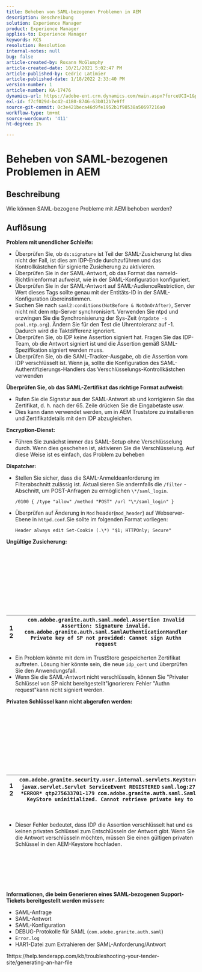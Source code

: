 ```yaml
---
title: Beheben von SAML-bezogenen Problemen in AEM
description: Beschreibung
solution: Experience Manager
product: Experience Manager
applies-to: Experience Manager
keywords: KCS
resolution: Resolution
internal-notes: null
bug: false
article-created-by: Roxann McGlumphy
article-created-date: 10/21/2021 5:02:47 PM
article-published-by: Cedric Latimier
article-published-date: 1/18/2022 2:33:40 PM
version-number: 1
article-number: KA-17476
dynamics-url: https://adobe-ent.crm.dynamics.com/main.aspx?forceUCI=1&pagetype=entityrecord&etn=knowledgearticle&id=55a54eb6-9032-ec11-b6e5-000d3a5ba97a
exl-id: f7cf029d-bc42-4180-8746-63b012b7e9ff
source-git-commit: 0c3e421beca46d9fe1952b1f98538a50697216a0
workflow-type: tm+mt
source-wordcount: '411'
ht-degree: 1%

---
```


# Beheben von SAML-bezogenen Problemen in AEM

## Beschreibung

Wie können SAML-bezogene Probleme mit AEM behoben werden?

## Auflösung


<b>Problem mit unendlicher Schleife:</b>

- Überprüfen Sie, ob `ds:signature` ist Teil der SAML-Zusicherung Ist dies nicht der Fall, ist dies am IDP-Ende durchzuführen und das Kontrollkästchen für signierte Zusicherung zu aktivieren.
- Überprüfen Sie in der SAML-Antwort, ob das Format das nameId-Richtlinienformat aufweist, wie in der SAML-Konfiguration konfiguriert.
- Überprüfen Sie in der SAML-Antwort auf SAML-AudienceRestriction, der Wert dieses Tags sollte genau mit der Entitäts-ID in der SAML-Konfiguration übereinstimmen.
- Suchen Sie nach `saml2:conditions(NotBefore & NotOnOrAfter)`, Server nicht mit dem ntp-Server synchronisiert. Verwenden Sie ntpd und erzwingen Sie die Synchronisierung der Sys-Zeit (`ntpdate -s pool.ntp.org`). Ändern Sie für den Test die Uhrentoleranz auf -1. Dadurch wird die Taktdifferenz ignoriert.
- Überprüfen Sie, ob IDP keine Assertion signiert hat. Fragen Sie das IDP-Team, ob die Antwort signiert ist und die Assertion gemäß SAML-Spezifikation signiert werden muss.
- Überprüfen Sie, ob die SAML-Tracker-Ausgabe, ob die Assertion vom IDP verschlüsselt ist. Wenn ja, sollte die Konfiguration des SAML-Authentifizierungs-Handlers das Verschlüsselungs-Kontrollkästchen verwenden


<b>Überprüfen Sie, ob das SAML-Zertifikat das richtige Format aufweist:</b>

- Rufen Sie die Signatur aus der SAML-Antwort ab und korrigieren Sie das Zertifikat, d. h. nach der 65. Zeile drücken Sie die Eingabetaste usw.
- Dies kann dann verwendet werden, um in AEM Truststore zu installieren und Zertifikatdetails mit dem IDP abzugleichen.


<b>Encryption-Dienst:</b>

- Führen Sie zunächst immer das SAML-Setup ohne Verschlüsselung durch. Wenn dies geschehen ist, aktivieren Sie die Verschlüsselung. Auf diese Weise ist es einfach, das Problem zu beheben


<b>Dispatcher:</b>

- Stellen Sie sicher, dass die SAML-Anmeldeanforderung im Filterabschnitt zulässig ist. Aktualisieren Sie andernfalls die `/filter` -Abschnitt, um POST-Anfragen zu ermöglichen `\*/saml_login`.



   `/0100 { /type "allow" /method "POST" /url "\*/saml_login" }`


- Überprüfen auf Änderung in `Mod` header(`mod_header`) auf Webserver-Ebene in `httpd.conf`.Sie sollte im folgenden Format vorliegen:

   `Header always edit Set-Cookie (.\*) "$1; HTTPOnly; Secure"`


<b>Ungültige Zusicherung:</b>
<br><br><br><br><br> <br><br> <br><br><br><br>

| 1<br>  2 | `com.adobe.granite.auth.saml.model.Assertion Invalid Assertion: Signature invalid.` `com.adobe.granite.auth.saml.SamlAuthenticationHandler Private key of SP not provided: Cannot sign Authn request` |
| --- | --- |


- Ein Problem könnte mit dem im TrustStore gespeicherten Zertifikat auftreten. Lösung hier könnte sein, die neue `idp_cert` und überprüfen Sie den Anwendungsfall.
- Wenn Sie die SAML-Antwort nicht verschlüsseln, können Sie &quot;Privater Schlüssel von SP nicht bereitgestellt&quot;ignorieren: Fehler &quot;Authn request&quot;kann nicht signiert werden.


<b>Privaten Schlüssel kann nicht abgerufen werden:</b>
<br><br><br><br><br> <br><br> <br><br><br><br>

| 1<br>  2 | `com.adobe.granite.security.user.internal.servlets.KeyStoreManagingServlet,1121, javax.servlet.Servlet ServiceEvent REGISTERED` `saml.log:27.01.2019 14:16:13.642 *ERROR* qtp275633701-179 com.adobe.granite.auth.saml.SamlAuthenticationHandler KeyStore uninitialized. Cannot retrieve private key to decrypt assertions.` |
| --- | --- |

 
- Dieser Fehler bedeutet, dass IDP die Assertion verschlüsselt hat und es keinen privaten Schlüssel zum Entschlüsseln der Antwort gibt. Wenn Sie die Antwort verschlüsseln möchten, müssen Sie einen gültigen privaten Schlüssel in den AEM-Keystore hochladen.

<br><br><br><br> <br><br>
<b>Informationen, die beim Generieren eines SAML-bezogenen Support-Tickets bereitgestellt werden müssen:</b>

- SAML-Anfrage
- SAML-Antwort
- SAML-Konfiguration
- DEBUG-Protokolle für SAML (`com.adobe.granite.auth.saml`)
- `Error.log`
- HAR1-Datei zum Extrahieren der SAML-Anforderung/Antwort


1https://help.tenderapp.com/kb/troubleshooting-your-tender-site/generating-an-har-file
